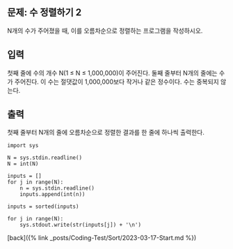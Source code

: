 ## 문제: 수 정렬하기 2

N개의 수가 주어졌을 때, 이를 오름차순으로 정렬하는 프로그램을 작성하시오.

## 입력

첫째 줄에 수의 개수 N(1 ≤ N ≤ 1,000,000)이 주어진다. 둘째 줄부터 N개의 줄에는 수가 주어진다. 이 수는 절댓값이 1,000,000보다 작거나 같은 정수이다. 수는 중복되지 않는다.

## 출력

첫째 줄부터 N개의 줄에 오름차순으로 정렬한 결과를 한 줄에 하나씩 출력한다.

```
import sys

N = sys.stdin.readline()
N = int(N)

inputs = []
for j in range(N):
    n = sys.stdin.readline()
    inputs.append(int(n))

inputs = sorted(inputs)

for j in range(N):
    sys.stdout.write(str(inputs[j]) + '\n')
```

[back]({% link _posts/Coding-Test/Sort/2023-03-17-Start.md %})